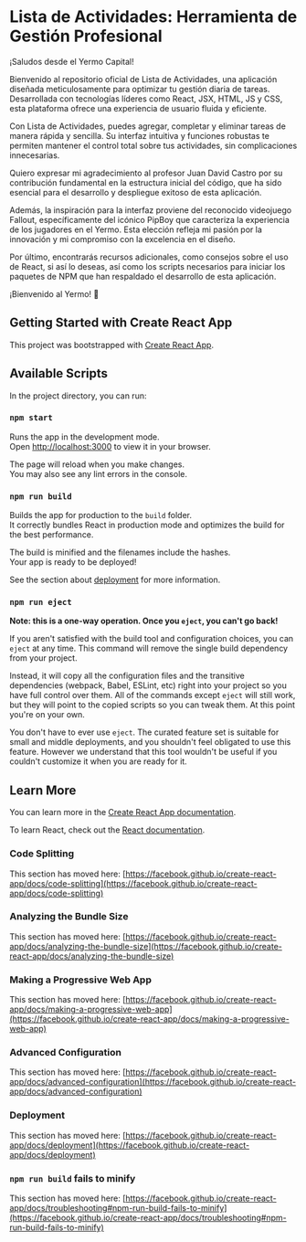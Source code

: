 # Lista de Actividades: Herramienta de Gestión Profesional

¡Saludos desde el Yermo Capital!

Bienvenido al repositorio oficial de Lista de Actividades, una aplicación diseñada meticulosamente para optimizar tu gestión diaria de tareas. Desarrollada con tecnologías líderes como React, JSX, HTML, JS y CSS, esta plataforma ofrece una experiencia de usuario fluida y eficiente.

Con Lista de Actividades, puedes agregar, completar y eliminar tareas de manera rápida y sencilla. Su interfaz intuitiva y funciones robustas te permiten mantener el control total sobre tus actividades, sin complicaciones innecesarias.

Quiero expresar mi agradecimiento al profesor Juan David Castro por su contribución fundamental en la estructura inicial del código, que ha sido esencial para el desarrollo y despliegue exitoso de esta aplicación.

Además, la inspiración para la interfaz proviene del reconocido videojuego Fallout, específicamente del icónico PipBoy que caracteriza la experiencia de los jugadores en el Yermo. Esta elección refleja mi pasión por la innovación y mi compromiso con la excelencia en el diseño.

Por último, encontrarás recursos adicionales, como consejos sobre el uso de React, si así lo deseas, así como los scripts necesarios para iniciar los paquetes de NPM que han respaldado el desarrollo de esta aplicación.

¡Bienvenido al Yermo! 🚀

## Getting Started with Create React App

This project was bootstrapped with [Create React App](https://github.com/facebook/create-react-app).

## Available Scripts

In the project directory, you can run:

### `npm start`

Runs the app in the development mode.\
Open [http://localhost:3000](http://localhost:3000) to view it in your browser.

The page will reload when you make changes.\
You may also see any lint errors in the console.

### `npm run build`

Builds the app for production to the `build` folder.\
It correctly bundles React in production mode and optimizes the build for the best performance.

The build is minified and the filenames include the hashes.\
Your app is ready to be deployed!

See the section about [deployment](https://facebook.github.io/create-react-app/docs/deployment) for more information.

### `npm run eject`

**Note: this is a one-way operation. Once you `eject`, you can't go back!**

If you aren't satisfied with the build tool and configuration choices, you can `eject` at any time. This command will remove the single build dependency from your project.

Instead, it will copy all the configuration files and the transitive dependencies (webpack, Babel, ESLint, etc) right into your project so you have full control over them. All of the commands except `eject` will still work, but they will point to the copied scripts so you can tweak them. At this point you're on your own.

You don't have to ever use `eject`. The curated feature set is suitable for small and middle deployments, and you shouldn't feel obligated to use this feature. However we understand that this tool wouldn't be useful if you couldn't customize it when you are ready for it.

## Learn More

You can learn more in the [Create React App documentation](https://facebook.github.io/create-react-app/docs/getting-started).

To learn React, check out the [React documentation](https://reactjs.org/).

### Code Splitting

This section has moved here: [https://facebook.github.io/create-react-app/docs/code-splitting](https://facebook.github.io/create-react-app/docs/code-splitting)

### Analyzing the Bundle Size

This section has moved here: [https://facebook.github.io/create-react-app/docs/analyzing-the-bundle-size](https://facebook.github.io/create-react-app/docs/analyzing-the-bundle-size)

### Making a Progressive Web App

This section has moved here: [https://facebook.github.io/create-react-app/docs/making-a-progressive-web-app](https://facebook.github.io/create-react-app/docs/making-a-progressive-web-app)

### Advanced Configuration

This section has moved here: [https://facebook.github.io/create-react-app/docs/advanced-configuration](https://facebook.github.io/create-react-app/docs/advanced-configuration)

### Deployment

This section has moved here: [https://facebook.github.io/create-react-app/docs/deployment](https://facebook.github.io/create-react-app/docs/deployment)

### `npm run build` fails to minify

This section has moved here: [https://facebook.github.io/create-react-app/docs/troubleshooting#npm-run-build-fails-to-minify](https://facebook.github.io/create-react-app/docs/troubleshooting#npm-run-build-fails-to-minify)
